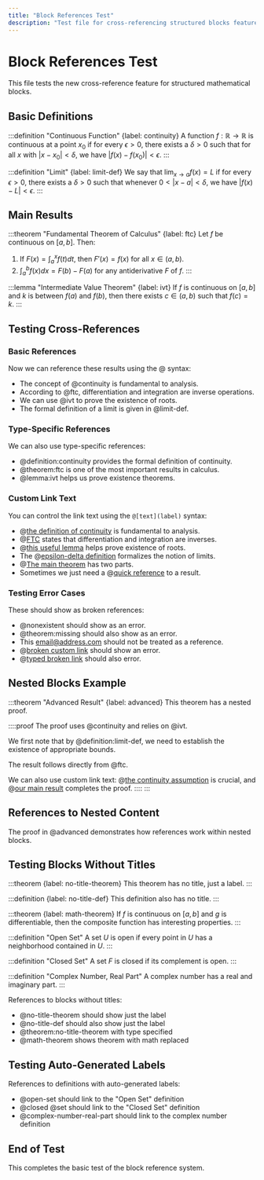 ```yaml
---
title: "Block References Test"
description: "Test file for cross-referencing structured blocks feature"
---
```


# Block References Test

This file tests the new cross-reference feature for structured mathematical blocks.

## Basic Definitions

:::definition "Continuous Function" {label: continuity}
A function $f: \mathbb{R} \to \mathbb{R}$ is continuous at a point $x_0$ if for every $\epsilon > 0$, there exists a $\delta > 0$ such that for all $x$ with $|x - x_0| < \delta$, we have $|f(x) - f(x_0)| < \epsilon$.
:::

:::definition "Limit" {label: limit-def}
We say that $\lim_{x \to a} f(x) = L$ if for every $\epsilon > 0$, there exists a $\delta > 0$ such that whenever $0 < |x - a| < \delta$, we have $|f(x) - L| < \epsilon$.
:::

## Main Results

:::theorem "Fundamental Theorem of Calculus" {label: ftc}
Let $f$ be continuous on $[a,b]$. Then:

1. If $F(x) = \int_a^x f(t) dt$, then $F'(x) = f(x)$ for all $x \in (a,b)$.
2. $\int_a^b f(x) dx = F(b) - F(a)$ for any antiderivative $F$ of $f$.
:::

:::lemma "Intermediate Value Theorem" {label: ivt}
If $f$ is continuous on $[a,b]$ and $k$ is between $f(a)$ and $f(b)$, then there exists $c \in (a,b)$ such that $f(c) = k$.
:::

## Testing Cross-References

### Basic References

Now we can reference these results using the @ syntax:

- The concept of @continuity is fundamental to analysis.
- According to @ftc, differentiation and integration are inverse operations.
- We can use @ivt to prove the existence of roots.
- The formal definition of a limit is given in @limit-def.

### Type-Specific References

We can also use type-specific references:

- @definition:continuity provides the formal definition of continuity.
- @theorem:ftc is one of the most important results in calculus.
- @lemma:ivt helps us prove existence theorems.

### Custom Link Text

You can control the link text using the `@[text](label)` syntax:

- @[the definition of continuity](continuity) is fundamental to analysis.
- @[FTC](ftc) states that differentiation and integration are inverses.
- @[this useful lemma](lemma:ivt) helps prove existence of roots.
- The @[epsilon-delta definition](definition:limit-def) formalizes the notion of limits.
- @[The main theorem](theorem:ftc) has two parts.
- Sometimes we just need a @[quick reference](ivt) to a result.

### Testing Error Cases

These should show as broken references:

- @nonexistent should show as an error.
- @theorem:missing should also show as an error.
- This email@address.com should not be treated as a reference.
- @[broken custom link](nonexistent) should show an error.
- @[typed broken link](theorem:missing) should also error.

## Nested Blocks Example

:::theorem "Advanced Result" {label: advanced}
This theorem has a nested proof.

::::proof
The proof uses @continuity and relies on @ivt.

We first note that by @definition:limit-def, we need to establish the existence of appropriate bounds.

The result follows directly from @ftc.

We can also use custom link text: @[the continuity assumption](continuity) is crucial, and @[our main result](ftc) completes the proof.
::::
:::

## References to Nested Content

The proof in @advanced demonstrates how references work within nested blocks.

## Testing Blocks Without Titles

:::theorem {label: no-title-theorem}
This theorem has no title, just a label.
:::

:::definition {label: no-title-def}
This definition also has no title.
:::

:::theorem {label: math-theorem}
If $f$ is continuous on $[a,b]$ and $g$ is differentiable, then the composite function has interesting properties.
:::

:::definition "Open Set"
A set $U$ is open if every point in $U$ has a neighborhood contained in $U$.
:::

:::definition "Closed Set"
A set $F$ is closed if its complement is open.
:::

:::definition "Complex Number, Real Part"
A complex number has a real and imaginary part.
:::

References to blocks without titles:
- @no-title-theorem should show just the label
- @no-title-def should also show just the label
- @theorem:no-title-theorem with type specified
- @math-theorem shows theorem with math replaced

## Testing Auto-Generated Labels

References to definitions with auto-generated labels:
- @open-set should link to the "Open Set" definition
- @closed @set should link to the "Closed Set" definition  
- @complex-number-real-part should link to the complex number definition

## End of Test

This completes the basic test of the block reference system.